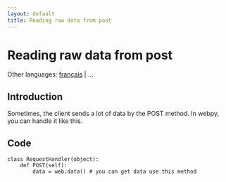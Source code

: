 ```yaml
---
layout: default
title: Reading raw data from post
---
```


# Reading raw data from post

Other languages: [français](/../cookbook/postbasic/fr) | ...

## Introduction

Sometimes, the client sends a lot of data by the POST method. In webpy, you can handle it like this.


## Code

    class RequestHandler(object):
        def POST(self):
            data = web.data() # you can get data use this method
